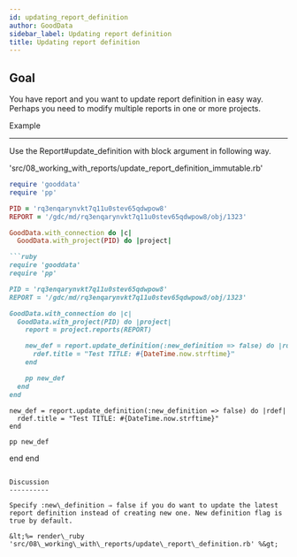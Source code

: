 ```yaml
---
id: updating_report_definition
author: GoodData
sidebar_label: Updating report definition
title: Updating report definition
---
```


Goal
-------

You have report and you want to update report definition in easy way.
Perhaps you need to modify multiple reports in one or more projects.

Example

--------

Use the Report\#update\_definition with block argument in following way.


'src/08\_working\_with\_reports/update\_report\_definition\_immutable.rb'
```ruby
require 'gooddata'
require 'pp'

PID = 'rq3enqarynvkt7q11u0stev65qdwpow8'
REPORT = '/gdc/md/rq3enqarynvkt7q11u0stev65qdwpow8/obj/1323'

GoodData.with_connection do |c|
  GoodData.with_project(PID) do |project|

```ruby
require 'gooddata'
require 'pp'

PID = 'rq3enqarynvkt7q11u0stev65qdwpow8'
REPORT = '/gdc/md/rq3enqarynvkt7q11u0stev65qdwpow8/obj/1323'

GoodData.with_connection do |c|
  GoodData.with_project(PID) do |project|
    report = project.reports(REPORT)

    new_def = report.update_definition(:new_definition => false) do |rdef|
      rdef.title = "Test TITLE: #{DateTime.now.strftime}"
    end

    pp new_def
  end
end
```
    new_def = report.update_definition(:new_definition => false) do |rdef|
      rdef.title = "Test TITLE: #{DateTime.now.strftime}"
    end

    pp new_def
  end
end
```

Discussion
----------

Specify :new\_definition ⇒ false if you do want to update the latest
report definition instead of creating new one. New definition flag is
true by default.

&lt;%= render\_ruby
'src/08\_working\_with\_reports/update\_report\_definition.rb' %&gt;
